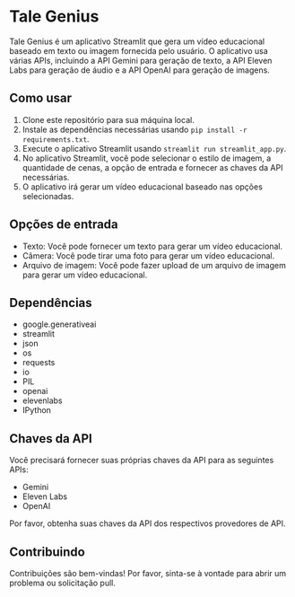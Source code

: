 # Tale Genius

Tale Genius é um aplicativo Streamlit que gera um vídeo educacional baseado em texto ou imagem fornecida pelo usuário. O aplicativo usa várias APIs, incluindo a API Gemini para geração de texto, a API Eleven Labs para geração de áudio e a API OpenAI para geração de imagens.

## Como usar

1. Clone este repositório para sua máquina local.
2. Instale as dependências necessárias usando `pip install -r requirements.txt`.
3. Execute o aplicativo Streamlit usando `streamlit run streamlit_app.py`.
4. No aplicativo Streamlit, você pode selecionar o estilo de imagem, a quantidade de cenas, a opção de entrada e fornecer as chaves da API necessárias.
5. O aplicativo irá gerar um vídeo educacional baseado nas opções selecionadas.

## Opções de entrada

- Texto: Você pode fornecer um texto para gerar um vídeo educacional.
- Câmera: Você pode tirar uma foto para gerar um vídeo educacional.
- Arquivo de imagem: Você pode fazer upload de um arquivo de imagem para gerar um vídeo educacional.

## Dependências

- google.generativeai
- streamlit
- json
- os
- requests
- io
- PIL
- openai
- elevenlabs
- IPython

## Chaves da API

Você precisará fornecer suas próprias chaves da API para as seguintes APIs:

- Gemini
- Eleven Labs
- OpenAI

Por favor, obtenha suas chaves da API dos respectivos provedores de API.

## Contribuindo

Contribuições são bem-vindas! Por favor, sinta-se à vontade para abrir um problema ou solicitação pull.
